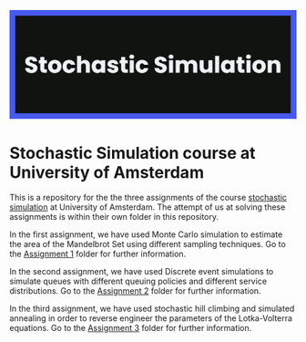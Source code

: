 ![Header](./banner.png)
# Stochastic Simulation course at University of Amsterdam

This is a repository for the the three assignments of the course [stochastic simulation](https://studiegids.uva.nl/xmlpages/page/2024-2025/zoek-vak/vak/11877) at University of Amsterdam.
The attempt of us at solving these assignments is within their own folder in this repository.

In the first assignment, we have used Monte Carlo simulation to estimate the area of the Mandelbrot Set using different sampling techniques.
Go to the [Assignment 1](https://github.com/NaniHazbolatow/5284STSI6Y/tree/main/Assignment%201) folder for further information.

In the second assignment, we have used Discrete event simulations to simulate queues with different queuing policies and different service distributions.
Go to the [Assignment 2](https://github.com/NaniHazbolatow/5284STSI6Y/tree/main/Assignment%202) folder for further information.

In the third assignment, we have used stochastic hill climbing and simulated annealing in order to reverse engineer the parameters of the Lotka-Volterra equations.
Go to the [Assignment 3](https://github.com/NaniHazbolatow/5284STSI6Y/tree/main/Assignment%203) folder for further information.
